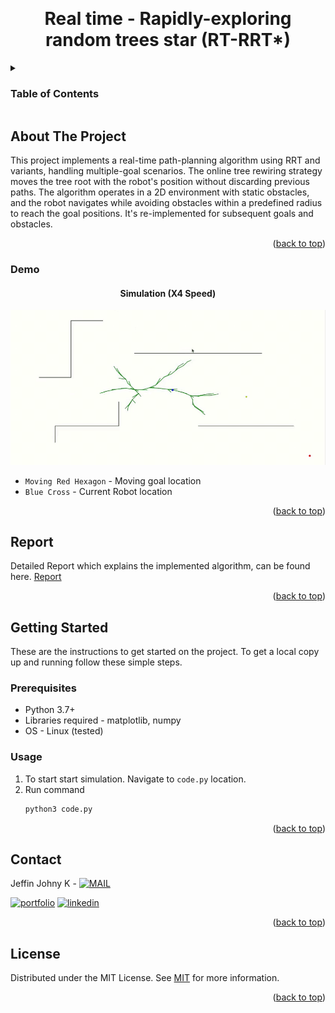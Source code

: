 <a name="readme-top"></a>

<!-- PROJECT LOGO -->
<br />
<div align="center">


  <h1 align="center">Real time - Rapidly-exploring random trees star (RT-RRT*) </h1>


</div>



<!-- TABLE OF CONTENTS -->
<details>
  <summary><h3>Table of Contents</h3></summary>
  <ol>
    <li>
      <a href="#about-the-project">About The Project</a>
      <ul>
        <li><a href="#demo">Demo</a></li>
      </ul>
    </li>
    <li>
      <a href="#report">Report</a>
    </li>
    <li>
      <a href="#getting-started">Getting Started</a>
      <ul>
        <li><a href="#prerequisites">Prerequisites</a></li>
        <li><a href="#usage">Usage</a></li>
      </ul>
    </li>
    <li><a href="#contact">Contact</a></li>
    <li><a href="#license">License</a></li>
  </ol>
</details>



<!-- ABOUT THE PROJECT -->
## About The Project



This project implements a real-time path-planning algorithm using RRT and variants, handling multiple-goal scenarios. The online tree rewiring strategy moves the tree root with the robot's position without discarding previous paths. The algorithm operates in a 2D environment with static obstacles, and the robot navigates while avoiding obstacles within a predefined radius to reach the goal positions. It's re-implemented for subsequent goals and obstacles.


<p align="right">(<a href="#readme-top">back to top</a>)</p>

### Demo

<div align="center">


  <h4 align="center"> Simulation (X4 Speed)</h4>


</div>

<img src="https://github.com/KACHAPPILLY2021/Real-time-RRT_star/blob/main/project-5-661-online-video-cutte.gif?raw=true" alt="Open loop pic"> 

* ```Moving Red Hexagon``` - Moving goal location
* ```Blue Cross``` - Current Robot location
<p align="right">(<a href="#readme-top">back to top</a>)</p>



<!-- Document and Reports -->

## Report

Detailed Report which explains the implemented algorithm, can be found here. [Report](https://github.com/KACHAPPILLY2021/Real-time-RRT_star/blob/main/Project%205-%20final_report.pdf)
<p align="right">(<a href="#readme-top">back to top</a>)</p>


<!-- GETTING STARTED -->
## Getting Started

These are the instructions to get started on the project.
To get a local copy up and running follow these simple steps.

### Prerequisites
* Python 3.7+
* Libraries required - matplotlib, numpy
* OS - Linux (tested)


### Usage

1. To start start simulation. Navigate to ```code.py``` location.
2. Run command
   ```sh
   python3 code.py
   ```

<p align="right">(<a href="#readme-top">back to top</a>)</p>



<!-- CONTACT -->
## Contact

Jeffin Johny K - [![MAIL](https://img.shields.io/badge/Gmail-D14836?style=for-the-badge&logo=gmail&logoColor=white)](mailto:jeffinjk@umd.edu)
	
[![portfolio](https://img.shields.io/badge/my_portfolio-000?style=for-the-badge&logo=ko-fi&logoColor=white)](https://kachappilly2021.github.io/)
[![linkedin](https://img.shields.io/badge/linkedin-0A66C2?style=for-the-badge&logo=linkedin&logoColor=white)](http://www.linkedin.com/in/jeffin-johny-kachappilly-0a8597136)

<p align="right">(<a href="#readme-top">back to top</a>)</p>



<!-- LICENSE -->
## License

Distributed under the MIT License. See [MIT](https://choosealicense.com/licenses/mit/) for more information.

<p align="right">(<a href="#readme-top">back to top</a>)</p>



<!-- MARKDOWN LINKS & IMAGES -->
<!-- https://www.markdownguide.org/basic-syntax/#reference-style-links -->
[contributors-shield]: https://img.shields.io/github/contributors/othneildrew/Best-README-Template.svg?style=for-the-badge
[contributors-url]: https://github.com/othneildrew/Best-README-Template/graphs/contributors
[forks-shield]: https://img.shields.io/github/forks/othneildrew/Best-README-Template.svg?style=for-the-badge
[forks-url]: https://github.com/othneildrew/Best-README-Template/network/members
[stars-shield]: https://img.shields.io/github/stars/othneildrew/Best-README-Template.svg?style=for-the-badge
[stars-url]: https://github.com/othneildrew/Best-README-Template/stargazers
[issues-shield]: https://img.shields.io/github/issues/othneildrew/Best-README-Template.svg?style=for-the-badge
[issues-url]: https://github.com/othneildrew/Best-README-Template/issues
[license-shield]: https://img.shields.io/github/license/othneildrew/Best-README-Template.svg?style=for-the-badge
[license-url]: https://github.com/othneildrew/Best-README-Template/blob/master/LICENSE.txt
[linkedin-shield]: https://img.shields.io/badge/-LinkedIn-black.svg?style=for-the-badge&logo=linkedin&colorB=555
[linkedin-url]: https://linkedin.com/in/othneildrew
[product-screenshot]: images/screenshot.png
[Next.js]: https://img.shields.io/badge/next.js-000000?style=for-the-badge&logo=nextdotjs&logoColor=white
[Next-url]: https://nextjs.org/
[React.js]: https://img.shields.io/badge/React-20232A?style=for-the-badge&logo=react&logoColor=61DAFB
[React-url]: https://reactjs.org/
[Vue.js]: https://img.shields.io/badge/Vue.js-35495E?style=for-the-badge&logo=vuedotjs&logoColor=4FC08D
[Vue-url]: https://vuejs.org/
[Angular.io]: https://img.shields.io/badge/Angular-DD0031?style=for-the-badge&logo=angular&logoColor=white
[Angular-url]: https://angular.io/
[Svelte.dev]: https://img.shields.io/badge/Svelte-4A4A55?style=for-the-badge&logo=svelte&logoColor=FF3E00
[Svelte-url]: https://svelte.dev/
[Laravel.com]: https://img.shields.io/badge/Laravel-FF2D20?style=for-the-badge&logo=laravel&logoColor=white
[Laravel-url]: https://laravel.com
[Bootstrap.com]: https://img.shields.io/badge/Bootstrap-563D7C?style=for-the-badge&logo=bootstrap&logoColor=white
[Bootstrap-url]: https://getbootstrap.com
[JQuery.com]: https://img.shields.io/badge/jQuery-0769AD?style=for-the-badge&logo=jquery&logoColor=white
[JQuery-url]: https://jquery.com

